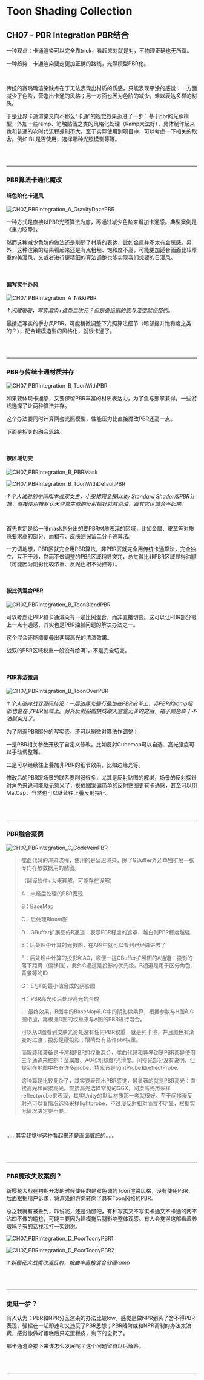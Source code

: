 # Toon Shading Collection 

## CH07 - PBR Integration PBR结合

一种观点：卡通渲染可以完全靠trick，看起来对就是对，不物理正确也无所谓。

一种趋势：卡通渲染要走更加正确的路线，光照模型PBR化。

 <br>

传统的赛璐璐渲染缺点在于无法表现出材质的质感，只能表现平涂的感觉：一方面减少了色阶，营造出卡通的风格；另一方面也因为色阶的减少，难以表达多样的材质。

于是业界卡通渲染又向不那么“卡通”的视觉效果迈进了一步：基于pbr的光照模型，外加一些ramp、笔触贴图之类的风格化处理（Ramp大法好），具体制作起来也和普通的次时代流程差别不大。至于实际使用到项目中，可以考虑一下相关的取舍。例如IBL是否使用，选择哪种光照模型等等。

<br>

<br>

------

### PBR算法卡通化魔改

#### 降色阶化卡通风

![CH07_PBRIntegration_A_GravityDazePBR](../imgs/CH07_PBRIntegration_A_GravityDazePBR.jpg)

一种方式是直接以PBR光照算法为底，再通过减少色阶来增加卡通感。典型案例是《重力眩晕》。

然而这种减少色阶的做法还是削弱了材质的表达，比如金属并不太有金属感。另外，这种渲染的结果看起来还是有点粗糙、饱和度不高，可能更加适合画面比较厚重的美漫风，又或者进行更精细的算法调整也能实现我们想要的日漫风。

<br>

#### 偏写实手办风

![CH07_PBRIntegration_A_NikkiPBR](../imgs/CH07_PBRIntegration_A_NikkiPBR.jpg)

*↑闪耀暖暖，写实渲染+造型二次元？但是叠纸家的恋与深空就怪怪的。*

最接近写实的手办风PBR，可能稍微调整下光照算法细节（暗部提升饱和度之类的？），配合建模造型的风格化，就很卡通了。

<br>

<br>

------

### PBR与传统卡通材质并存

![CH07_PBRIntegration_B_ToonWithPBR](../imgs/CH07_PBRIntegration_B_ToonWithPBR.png)

如果要体现卡通感，又要保留PBR丰富的材质表达力，为了鱼与熊掌兼得，一些游戏选择了让两种算法并存。

这个办法要同时计算两套光照模型，性能压力比直接魔改PBR还高一点。

下面是相关的融合思路。

<br>

#### 按区域切变

![CH07_PBRIntegration_B_PBRMask](../imgs/CH07_PBRIntegration_B_PBRMask.png)

![CH07_PBRIntegration_B_ToonWithDefaultPBR](../imgs/CH07_PBRIntegration_B_ToonWithDefaultPBR.png)

*↑个人试验的中间版本战双女主，小皮裙完全按Unity Standard Shader版PBR计算，直接使用按默认天空盒生成的反射探针就有点油，跟其它区域合不起来。*

<br>

首先肯定是给一张mask划分出想要PBR材质表现的区域，比如金属、皮革等对质感要求高的部分，而粗布、皮肤则保留二分卡通算法。

一刀切地想，PBR区就完全用PBR算法，非PBR区就完全用传统卡通算法，完全独立、互不干涉，然而不做调整的PBR区域稍显突兀，总觉得比非PBR区域显得油腻（可能因为阴影比较浓重、反光色相不受控等）。

<br>

#### 按比例混合PBR

![CH07_PBRIntegration_B_ToonBlendPBR](../imgs/CH07_PBRIntegration_B_ToonBlendPBR.png)

可以考虑让PBR和卡通渲染有一定比例混合，而非直接切变。这可以让PBR部分带上一点卡通感，其实也是PBR油腻问题的解决办法之一。

这个混合还能顺便叠出两层高光的清漆效果。

战双的PBR区域权重一般没有给满1，不是完全切变。

<br>

#### PBR算法微调

![CH07_PBRIntegration_B_ToonOverPBR](../imgs/CH07_PBRIntegration_B_ToonOverPBR.png)

*↑个人逆向战双源码结论：一层边缘光强行叠加在PBR皮革上，非PBR的ramp暗部也叠在了PBR区域上。另外反射贴图换成跟天空盒无关的之后，裙子颜色终于不油腻突兀了。*

为了削弱PBR部分的写实感，还可以稍微对算法作调整：

一是PBR相关参数开放了自定义修改，比如反射Cubemap可以自选、高光强度可以手动调整等。

二是可以继续往上叠加非PBR的细节效果，比如边缘光等。

修改后的PBR跟场景的联系要削弱很多，尤其是反射贴图的解绑，场景的反射探针对角色来说可能就无意义了，换成图案偏简单的反射贴图更有卡通感，甚至可以用MatCap，当然也可以继续往上叠反射探针。

<br>

<br>

------

### PBR融合案例

![CH07_PBRIntegration_C_CodeVeinPBR](../imgs/CH07_PBRIntegration_C_CodeVeinPBR.jpg)

> 噬血代码的渲染流程，使用的是延迟渲染，除了GBuffer外还单独扩展一张专门存放数据用的贴图。
>
> （翻译软件+大佬理解，可能存在误解）
>
> A：未经后处理的PBR表现
>
> B：BaseMap
>
> C：后处理Bloom图
>
> D：GBuffer扩展图的R通道：表示PBR程度的遮罩，越白则PBR程度越强
>
> E：后处理中计算的光影图，在A图中就可以看到已经算进去了
>
> F：后处理中计算的投影和AO，顺便一提GBuffer扩展图的A通道：投影的落下距离（偏移值），此外G通道是投影的优先级，B通道是用于区分角色、背景等的ID
>
> G：E与F的最小值合成的阴影图
>
> H：PBR高光和后处理高光的合成
>
> I：最终效果，B图中的BaseMap和G中的阴影做乘算，根据参数与H图和C图相加，再根据D图的权重来与A图的PBR进行混合。
>
> 可以从D图看到皮肤光影处没有任何PBR权重，就是纯卡渲，并且颜色有渐变的过渡；投影是硬投影；眼睛处有些许pbr权重。
>
> 而服装和装备是卡渲和PBR的权重混合，噬血代码和异界锁链PBR都是使用三个通道来控制：金属度、AO和粗糙度/光滑度。间接光部分没有说明，但提到在地图中布有许多probe，猜应该是lightProbe和reflectProbe。
>
> 这种算是比较复杂了，其实要表现出PBR感觉，最显著的就是PBR高光：直接高光和间接高光。直接高光选择常见的GGX，间接高光用采样reflectprobe来表现，其实Unity的默认材质那一套就很好。至于间接漫反射光可以看情况选择采样lightprobe，不过漫反射相对而言不明显，根据实际情况决定要不要。

<br>

……其实我觉得这种看起来还是画面脏脏的……

<br>

<br>

------

### PBR魔改失败案例？

新樱花大战在初期开发的时候使用的是双色调的Toon渲染风格，没有使用PBR，后面根据用户诉求，将渲染的方向转向了具有Toon风格的PBR。

总之我就有被丑到，咋说呢，还是油腻吧，有种写实又不写实卡通又不卡通的两不沾四不像的尴尬，可能主要因为建模拖后腿影响整体观感。有人会觉得这部看着养眼吗？有的话找我打一架谢谢。

![CH07_PBRIntegration_D_PoorToonyPBR1](../imgs/CH07_PBRIntegration_D_PoorToonyPBR1.png)

![CH07_PBRIntegration_D_PoorToonyPBR2](../imgs/CH07_PBRIntegration_D_PoorToonyPBR2.png)

*↑新樱花大战魔改漫反射，按曲率直接混合软硬ramp*

<br>

<br>

------

### 更进一步？

有人认为：PBR和NPR分区渲染的办法比较low，感觉是做NPR到头了舍不得PBR表现，强捏在一起即违和又违反了PBR思想；PBR降阶或和NPR调制的办法太浪费，感觉像做好蛋糕后只吃蛋糕皮，剩下的全扔了。

那卡通渲染接下来该怎么发展呢？这个问题留待以后解答。

<br>

<br>

------



